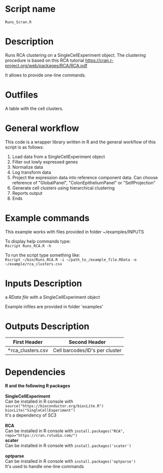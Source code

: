Script name
================
`Runs_Scran.R`

Description
================
Runs RCA clustering on a SingleCellExperiment object.
The clustering procedure is based on this RCA tutorial https://cran.r-project.org/web/packages/RCA/RCA.pdf

It allows to provide one-line commands.

Outfiles
================
A table with the cell clusters.<br />

General workflow
================
This code is a wrapper library written in R and the general workflow of this script is as follows:
  1. Load data from a SingleCellExperiment object
  2. Filter out lowly expressed genes
  3. Normalize data
  4. Log transform data
  5. Project the expression data into reference component data. Can choose reference of "GlobalPanel", "ColonEpitheliumPanel" or "SelfProjection"
  6. Generate cell clusters using hierarchical clustering
  7. Reports output
  8. Ends

  Example commands
  ================
  This example works with files provided in folder ~/examples/INPUTS<br />

  To display help commands type: <br />
  `Rscript Runs_RCA.R -h`

  To run the script type something like:<br />
  `Rscript ~/bin/Runs_RCA.R -i ~/path_to_/example_file.RData -o ~/example/rca_clusters.csv`

  Inputs Description
  ================

  a *RData file* with a SingleCellExperiment object

  Example infiles are provided in folder 'examples'

  Outputs Description
  ================
  | First Header |  Second Header |
  | ---------------------------------------- |  ------------------------------------------- |
  | *rca_clusters.csv                        |  Cell barcodes/ID's per cluster              |


Dependencies
================

**R and the following R packages** <br /><br />
**SingleCellExperiment** <br />
Can be installed in R console with `source("https://bioconductor.org/biocLite.R")` <br />
`biocLite("SingleCellExperiment")` <br />
It's a dependency of SC3 <br /><br />
**RCA** <br />
Can be installed in R console with `install.packages("RCA", repo="https://cran.rstudio.com/")` <br />
**scater** <br />
Can be installed in R console with `install.packages('scater')`<br /><br />
**optparse**<br />
Can be installed in R console with `install.packages('optparse')`<br />
It's used to handle one-line commands<br /><br />
